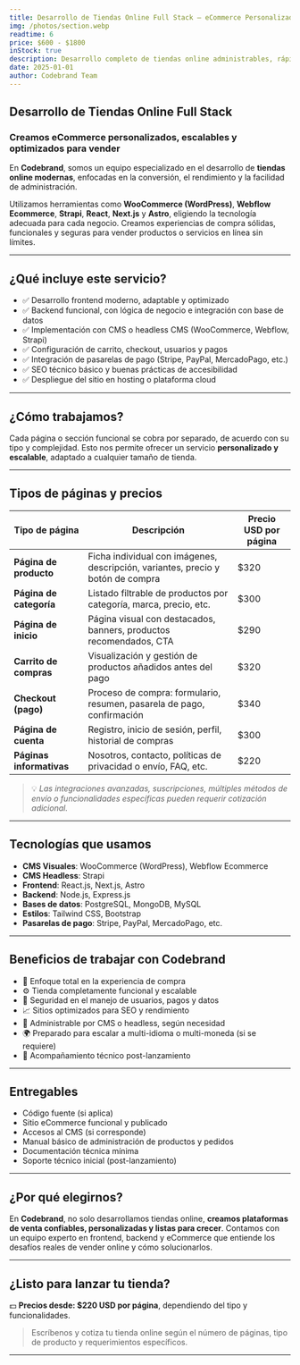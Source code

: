 ```yaml
---
title: Desarrollo de Tiendas Online Full Stack – eCommerce Personalizado con WordPress, Webflow, React y Más
img: /photos/section.webp
readtime: 6
price: $600 - $1800
inStock: true
description: Desarrollo completo de tiendas online administrables, rápidas y seguras utilizando tecnologías como WooCommerce, Webflow Ecommerce, Strapi, React, Next.js y más. El precio varía según el tipo de página y la funcionalidad requerida.
date: 2025-01-01
author: Codebrand Team
---
```



## Desarrollo de Tiendas Online Full Stack

### Creamos eCommerce personalizados, escalables y optimizados para vender

En **Codebrand**, somos un equipo especializado en el desarrollo de **tiendas online modernas**, enfocadas en la conversión, el rendimiento y la facilidad de administración.

Utilizamos herramientas como **WooCommerce (WordPress)**, **Webflow Ecommerce**, **Strapi**, **React**, **Next.js** y **Astro**, eligiendo la tecnología adecuada para cada negocio. Creamos experiencias de compra sólidas, funcionales y seguras para vender productos o servicios en línea sin límites.

---

## ¿Qué incluye este servicio?

- ✅ Desarrollo frontend moderno, adaptable y optimizado
- ✅ Backend funcional, con lógica de negocio e integración con base de datos
- ✅ Implementación con CMS o headless CMS (WooCommerce, Webflow, Strapi)
- ✅ Configuración de carrito, checkout, usuarios y pagos
- ✅ Integración de pasarelas de pago (Stripe, PayPal, MercadoPago, etc.)
- ✅ SEO técnico básico y buenas prácticas de accesibilidad
- ✅ Despliegue del sitio en hosting o plataforma cloud

---

## ¿Cómo trabajamos?

Cada página o sección funcional se cobra por separado, de acuerdo con su tipo y complejidad. Esto nos permite ofrecer un servicio **personalizado y escalable**, adaptado a cualquier tamaño de tienda.

---

## Tipos de páginas y precios

| Tipo de página               | Descripción                                                                                  | Precio USD por página |
|-----------------------------|----------------------------------------------------------------------------------------------|------------------------|
| **Página de producto**       | Ficha individual con imágenes, descripción, variantes, precio y botón de compra              | $320                   |
| **Página de categoría**      | Listado filtrable de productos por categoría, marca, precio, etc.                            | $300                   |
| **Página de inicio**         | Página visual con destacados, banners, productos recomendados, CTA                          | $290                   |
| **Carrito de compras**       | Visualización y gestión de productos añadidos antes del pago                                | $320                   |
| **Checkout (pago)**          | Proceso de compra: formulario, resumen, pasarela de pago, confirmación                      | $340                   |
| **Página de cuenta**         | Registro, inicio de sesión, perfil, historial de compras                                     | $300                   |
| **Páginas informativas**     | Nosotros, contacto, políticas de privacidad o envío, FAQ, etc.                              | $220                   |

> 💡 *Las integraciones avanzadas, suscripciones, múltiples métodos de envío o funcionalidades específicas pueden requerir cotización adicional.*

---

## Tecnologías que usamos

- **CMS Visuales**: WooCommerce (WordPress), Webflow Ecommerce  
- **CMS Headless**: Strapi  
- **Frontend**: React.js, Next.js, Astro  
- **Backend**: Node.js, Express.js  
- **Bases de datos**: PostgreSQL, MongoDB, MySQL  
- **Estilos**: Tailwind CSS, Bootstrap  
- **Pasarelas de pago**: Stripe, PayPal, MercadoPago, etc.  

---

## Beneficios de trabajar con Codebrand

- 🛒 Enfoque total en la experiencia de compra
- ⚙️ Tienda completamente funcional y escalable
- 🔐 Seguridad en el manejo de usuarios, pagos y datos
- 📈 Sitios optimizados para SEO y rendimiento
- 👥 Administrable por CMS o headless, según necesidad
- 🌍 Preparado para escalar a multi-idioma o multi-moneda (si se requiere)
- 🤝 Acompañamiento técnico post-lanzamiento

---

## Entregables

- Código fuente (si aplica)
- Sitio eCommerce funcional y publicado
- Accesos al CMS (si corresponde)
- Manual básico de administración de productos y pedidos
- Documentación técnica mínima
- Soporte técnico inicial (post-lanzamiento)

---

## ¿Por qué elegirnos?

En **Codebrand**, no solo desarrollamos tiendas online, **creamos plataformas de venta confiables, personalizadas y listas para crecer**. Contamos con un equipo experto en frontend, backend y eCommerce que entiende los desafíos reales de vender online y cómo solucionarlos.

---

## ¿Listo para lanzar tu tienda?

💵 **Precios desde: $220 USD por página**, dependiendo del tipo y funcionalidades.

> Escríbenos y cotiza tu tienda online según el número de páginas, tipo de producto y requerimientos específicos.

---
